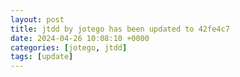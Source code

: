 ```yaml
---
layout: post
title: jtdd by jotego has been updated to 42fe4c7
date: 2024-04-26 10:08:10 +0000
categories: [jotego, jtdd]
tags: [update]
---
```


